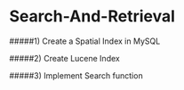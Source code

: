 # Search-And-Retrieval

#####1) Create a Spatial Index in MySQL


#####2) Create Lucene Index


#####3) Implement Search function


